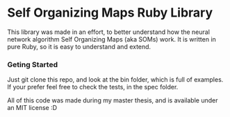 # Self Organizing Maps Ruby Library

This library was made in an effort, to better understand how the neural network algorithm Self Organizing Maps (aka SOMs) work.
It is written in pure Ruby, so it is easy to understand and extend.

### Geting Started

Just git clone this repo, and look at the bin folder, which is full of examples. 
If your prefer feel free to check the tests, in the spec folder.


All of this code was made during my master thesis, and is available under an MIT license :D
